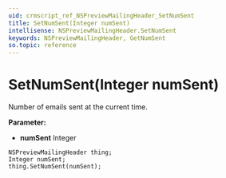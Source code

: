 ```yaml
---
uid: crmscript_ref_NSPreviewMailingHeader_SetNumSent
title: SetNumSent(Integer numSent)
intellisense: NSPreviewMailingHeader.SetNumSent
keywords: NSPreviewMailingHeader, GetNumSent
so.topic: reference
---
```


# SetNumSent(Integer numSent)

Number of emails sent at the current time.

**Parameter:** 
 - **numSent** Integer

```crmscript
NSPreviewMailingHeader thing;
Integer numSent;
thing.SetNumSent(numSent);
```

